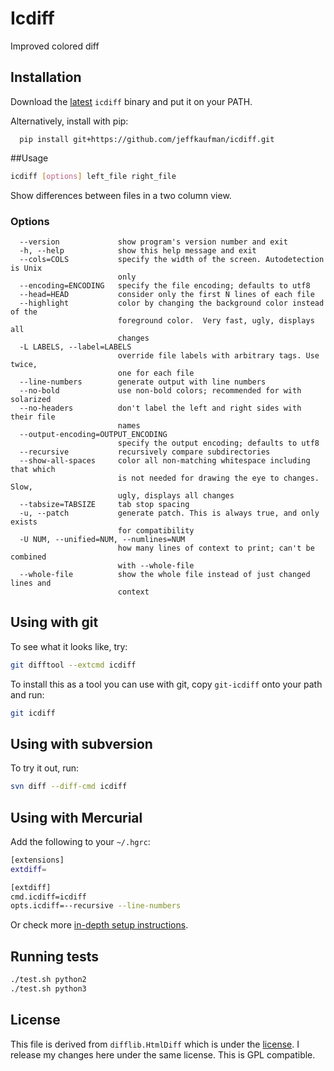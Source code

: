 # Icdiff

Improved colored diff

## Installation

Download the [latest](releases/latest) `icdiff` binary and put it on your PATH.

Alternatively, install with pip:
```
  pip install git+https://github.com/jeffkaufman/icdiff.git
```

##Usage

```sh
icdiff [options] left_file right_file
```

Show differences between files in a two column view.

### Options
```
  --version             show program's version number and exit
  -h, --help            show this help message and exit
  --cols=COLS           specify the width of the screen. Autodetection is Unix
                        only
  --encoding=ENCODING   specify the file encoding; defaults to utf8
  --head=HEAD           consider only the first N lines of each file
  --highlight           color by changing the background color instead of the
                        foreground color.  Very fast, ugly, displays all
                        changes
  -L LABELS, --label=LABELS
                        override file labels with arbitrary tags. Use twice,
                        one for each file
  --line-numbers        generate output with line numbers
  --no-bold             use non-bold colors; recommended for with solarized
  --no-headers          don't label the left and right sides with their file
                        names
  --output-encoding=OUTPUT_ENCODING
                        specify the output encoding; defaults to utf8
  --recursive           recursively compare subdirectories
  --show-all-spaces     color all non-matching whitespace including that which
                        is not needed for drawing the eye to changes.  Slow,
                        ugly, displays all changes
  --tabsize=TABSIZE     tab stop spacing
  -u, --patch           generate patch. This is always true, and only exists
                        for compatibility
  -U NUM, --unified=NUM, --numlines=NUM
                        how many lines of context to print; can't be combined
                        with --whole-file
  --whole-file          show the whole file instead of just changed lines and
                        context
```


## Using with git

To see what it looks like, try:

```sh
git difftool --extcmd icdiff
```

To install this as a tool you can use with git, copy
`git-icdiff` onto your path and run:

```sh
git icdiff
```


## Using with subversion

To try it out, run:

```sh
svn diff --diff-cmd icdiff
```

## Using with Mercurial

Add the following to your `~/.hgrc`:

```sh
[extensions]
extdiff=

[extdiff]
cmd.icdiff=icdiff
opts.icdiff=--recursive --line-numbers
```

Or check more [in-depth setup instructions](http://ianobermiller.com/blog/2016/07/14/side-by-side-diffs-for-mercurial-hg-icdiff-revisited/).

## Running tests

```sh
./test.sh python2
./test.sh python3
```

## License

This file is derived from `difflib.HtmlDiff` which is under the [license](http://www.python.org/download/releases/2.6.2/license/).
I release my changes here under the same license.  This is GPL compatible.
